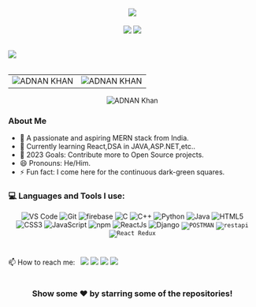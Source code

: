 <h1 align="center">
  <a href="#">
    <img src="https://readme-typing-svg.herokuapp.com/?lines=Hey,+There!+👋;ADNAN+here...;Glad+to+see+you!&center=true&size=30">
  </a>
</h1>

<p align="center">
<a href="https://www.instagram.com/adnan_khan_3621/" alt="Instgram Follow">
  <img src="https://img.shields.io/badge/Instagram-E4405F?style=for-the-badge&logo=instagram&logoColor=white"/></a>
   <a href="https://www.linkedin.com/in/adnan-khan-16a9bb217/" alt="Linkedin Follow">
  <img src="https://img.shields.io/badge/LinkedIn-0077B5?style=for-the-badge&logo=linkedin&logoColor=white"/></a>
 </a><br><br>

 
  <img src="https://activity-graph.herokuapp.com/graph?username=SDE-ADNAN&theme=dracula&bg_color=00000000&color=878787&line=4c8ed9&point=00000000&area=true&hide_border=true"><br><br>
<table>
<tr>
 <td><img src="https://github-readme-stats.vercel.app/api?username=SDE-ADNAN&show_icons=true&theme=dark&count_private=true&show_icons=true&line_height=20&title_color=7A7ADB&icon_color=2234AE&text_color=D3D3D3&bg_color=0,000000,130F40" alt="ADNAN KHAN" />
    <td><img src="https://github-readme-stats.vercel.app/api/top-langs?username=SDE-ADNAN&show_icons=true&locale=en&layout=compact&line_height=20&title_color=7A7ADB&icon_color=2234AE&text_color=D3D3D3&bg_color=0,000000,130F40" alt="ADNAN KHAN" /></td>
</tr>
</table>






<div align="center">
<p><img align="center" src="https://github-readme-streak-stats.herokuapp.com/?user=SDE-ADNAN&theme=navy-gear" alt="ADNAN Khan" /></p>
</div>


 ###  About Me 
- 🔭 A passionate and aspiring MERN stack from India.
- 🌱 Currently learning React,DSA in JAVA,ASP.NET,etc..
- 🤝 2023 Goals: Contribute more to Open Source projects.
- 😄 Pronouns: He/Him.
- ⚡ Fun fact: I come here for the continuous dark-green squares.

###  💻 Languages and Tools I use:   
<p align="center">
  <img alt="VS Code" src="https://img.shields.io/badge/Visual_Studio_Code-0078D4?style=for-the-badge&logo=visual%20studio%20code&logoColor=white" />
  <img alt="Git" src="https://img.shields.io/badge/Git-F05032?style=for-the-badge&logo=git&logoColor=white" />
  <img alt="firebase" src="https://img.shields.io/badge/firebase-ffca28?style=for-the-badge&logo=firebase&logoColor=black" />
  <img alt="C" src="https://img.shields.io/badge/c-%2300599C.svg?&style=for-the-badge&logo=c&logoColor=white" />
  <img alt="C++" src="https://img.shields.io/badge/c++-%2300599C.svg?&style=for-the-badge&logo=c%2B%2B&ogoColor=white" />
  <img alt="Python" src="https://img.shields.io/badge/python-%2314354C.svg?style=for-the-badge&logo=python&logoColor=white"/>
  <img alt="Java" src="https://img.shields.io/badge/java-%23ED8B00.svg?&style=for-the-badge&logo=java&logoColor=white" />
  <img alt="HTML5" src="https://img.shields.io/badge/html5-%23E34F26.svg?&style=for-the-badge&logo=html5&logoColor=white" />
  <img alt="CSS3" src="https://img.shields.io/badge/css3-%231572B6.svg?&style=for-the-badge&logo=css3&logoColor=white" />
  <img alt="JavaScript" src="https://img.shields.io/badge/javascript-%23323330.svg?&style=for-the-badge&logo=javascript&logoColor=%23F7DF1E" />
  <img alt="npm" src="https://img.shields.io/badge/npm-CB3837?style=for-the-badge&logo=npm&logoColor=white" />
  <img alt="ReactJs" src="https://img.shields.io/badge/React-20232A?style=for-the-badge&logo=react&logoColor=61DAFB" />
  <img alt="Django" src="https://img.shields.io/badge/Django-%2305660d?style=for-the-badge&logo=django&logoColor=lightgreen" />
  <code><img alt="POSTMAN" src="https://img.shields.io/badge/Postman-%23f29913.svg?style=for-the-badge&logo=postman&logoColor=black" /></code>
  <code><img alt="restapi" src="https://img.shields.io/badge/RestApi-%230eb36e.svg?style=for-the-badge&logo=restapi&logoColor=white" /></code>
  <code><img alt="React Redux" src="https://img.shields.io/badge/React-Redux-%230eb36e.svg?style=for-the-badge&logo=react-redux" /></code>
</p>







#
#


📫 How to reach me:
<code> [<img src ="https://img.shields.io/badge/instagram-%23E1306C.svg?&style=for-the-badge&logo=instagram&logoColor=white">](https://www.instagram.com/adnan_khan_3621/)</code>
<code>[<img src="https://img.shields.io/badge/linkedin-%230077b5.svg?&style=for-the-badge&logo=linkedin&logoColor=white" />](https://www.linkedin.com/in/adnan-khan-16a9bb217/)</code> 
<code>[<img src ="https://img.shields.io/badge/twitter-%231DA1F2.svg?&style=for-the-badge&logo=twitter&logoColor=white">](https://twitter.com/AdnanMobinKhan1)</code> 
<code>[<img src="https://img.shields.io/badge/youtube-%23FF0000.svg?&style=for-the-badge&logo=youtube&logoColor=white" />](https://www.youtube.com/channel/UC4xgTvaPLh9OnmujLmExNOQ)</code> 
 <div align="center">
  
  
#
#
#
 ### Show some ❤️ by starring some of the repositories!

</div>



